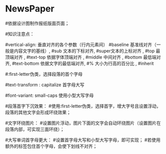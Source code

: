 # NewsPaper
#依据设计图制作报纸版面页面；

#知识注意点：

#vertical-align: 垂直对齐的各个参数（行内元素间）
#baseline 基准线对齐（一般是内容文字的基线）, 
#sub 文本的下标对齐,
#super文本的上标对齐 ,
#top 最顶端对齐 , 
#text-top 依据字体顶端对齐 ,
#middle 中间对齐 , 
#bottom 最低端对齐, 
#text-bottom 依据文字的最低端对齐,
#% 大小为行高的百分比 ,
#inherit

#:first-letter伪类，选择段落的首个字母

#text-transform : capitalize  首字母大写

#font-variant: small-caps  使用小型大写字母


#段落首字下沉效果：
#使用:first-letter伪类，选择首字，增大字号且设置浮动，段落的其他文字会形成环绕效果；

#文字环绕图片：
#设置图片浮动，图片下面的文字会自动环绕图片（设置图片在段落内部，可实现三面环绕）；

#大写单词首字母更大：
#设置首字母大写和小型大写字母，即可实现；
#若使用额外的标签包住首个字母，会使下划线不对齐；